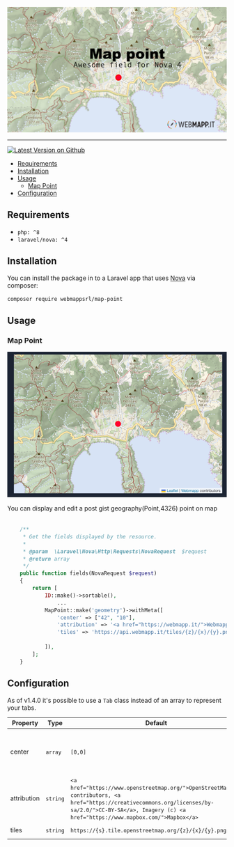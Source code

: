 ![Map Point, awesome resource field for Nova](banner.png)

---

[![Latest Version on Github](https://img.shields.io/packagist/v/eminiarts/nova-tabs.svg?style=flat)](https://packagist.org/packages/eminiarts/nova-tabs)

- [Requirements](#requirements)
- [Installation](#installation)
- [Usage](#usage)
  - [Map Point](#map-point)
- [Configuration](#configuration)

## Requirements

- `php: ^8`
- `laravel/nova: ^4`

## Installation

You can install the package in to a Laravel app that uses [Nova](https://nova.laravel.com) via composer:

```bash
composer require webmappsrl/map-point
```

## Usage

### Map Point

![image](field.png)

You can display and edit a post gist geography(Point,4326) point on map

```php

    /**
     * Get the fields displayed by the resource.
     *
     * @param  \Laravel\Nova\Http\Requests\NovaRequest  $request
     * @return array
     */
    public function fields(NovaRequest $request)
    {
        return [
            ID::make()->sortable(),
                ...
            MapPoint::make('geometry')->withMeta([
                'center' => ["42", "10"],
                'attribution' => '<a href="https://webmapp.it/">Webmapp</a> contributors',
                'tiles' => 'https://api.webmapp.it/tiles/{z}/{x}/{y}.png'

            ]),
        ];
    }
```
## Configuration

As of v1.4.0 it's possible to use a `Tab` class instead of an array to represent your tabs.

| Property    | Type                | Default     | Description                                                                                                                                                            |
|-------------|---------------------|-------------|------------------------------------------------------------------------------------------------------------------------------------------------------------------------|
| center        | `array`            | `[0,0]`      | The coordinates used for center the view of an empty map                                                                                              |
| attribution      | `string` | `<a href="https://www.openstreetmap.org/">OpenStreetMap</a> contributors, <a href="https://creativecommons.org/licenses/by-sa/2.0/">CC-BY-SA</a>, Imagery (c) <a href="https://www.mapbox.com/">Mapbox</a>`      | the html showed as map attribution                                   |
| tiles  | `string` | `https://{s}.tile.openstreetmap.org/{z}/{x}/{y}.png`      | The tile url used.                                    |

